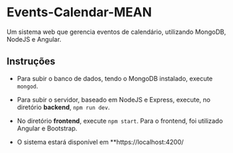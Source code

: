 # Events-Calendar-MEAN
Um sistema web que gerencia eventos de calendário, utilizando MongoDB, NodeJS e Angular.

## Instruções

- Para subir o banco de dados, tendo o MongoDB instalado, execute `mongod`.

- Para subir o servidor, baseado em NodeJS e Express, execute, no diretório **backend**, `npm run dev`.

- No diretório **frontend**, execute `npm start`. Para o frontend, foi utilizado Angular e Bootstrap.

- O sistema estará disponível em **https://localhost:4200/ 

